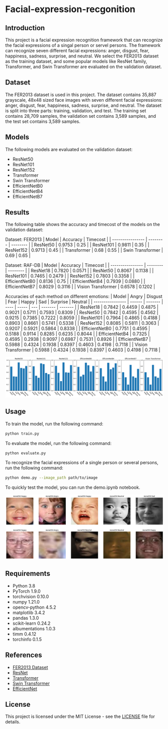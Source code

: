 # Facial-expression-recgonition

## Introduction

This project is a facial expression recognition framework that can recognize the facial expressions of a singal person or servel persons. The framework can recognize seven different facial expressions: anger, disgust, fear, happiness, sadness, surprise, and neutral. We select the FER2013 dataset as the training dataset, and some popular models like ResNet family, Transformer, and Swin Transformer are evaluated on the validation dataset.

## Dataset

The FER2013 dataset is used in this project. The dataset contains 35,887 grayscale, 48x48 sized face images with seven different facial expressions: anger, disgust, fear, happiness, sadness, surprise, and neutral. The dataset is split into three parts: training, validation, and test. The training set contains 28,709 samples, the validation set contains 3,589 samples, and the test set contains 3,589 samples.

## Models

The following models are evaluated on the validation dataset:

- ResNet50
- ResNet101
- ResNet152
- Transformer
- Swin Transformer
- EfficientNetB0
- EfficientNetB4
- EfficientNetB7

## Results

The following table shows the accuracy and timecost of the models on the validation dataset:

Dataset: FER2013
| Model | Accuracy | Timecost |
| ---------------- | -------- | -------- |
| ResNet50 | 0.9753 | 0.25 |
| ResNet101 | 0.9811 | 0.35 |
| ResNet152 | 0.9713 | 0.45 |
| Transformer | 0.68 | 0.55 |
| Swin Transformer | 0.69 | 0.65 |

Dataset: RAF-DB
| Model | Accuracy | Timecost |
| ---------------- | -------- | -------- |
| ResNet18 | 0.7820 | 0.0571 |
| ResNet50 | 0.8067 | 0.1138 |
| ResNet101 | 0.7465 | 0.2479 |
| ResNet152 | 0.7803 | 0.3358 |
| EfficientNetB0 | 0.8136 | 0.75 |
| EfficientNetB4 | 0.7939 | 0.0880 |
| EfficientNetB7 | 0.8029 | 0.3116 |
| Vision Transformer | 0.6578 | 0.1202 |

Accuracies of each method on different emotions:
| Model | Angry | Disgust | Fear | Happy | Sad | Surprise | Neutral |
| ---------------- | ------ | ------- | ---- | ----- | --- | ------- | ------- |
| ResNet18 | 0.7842 | 0.4459 | 0.4875 | 0.9021 | 0.5711 | 0.7593 | 0.8309 |
| ResNet50 | 0.7842 | 0.4595 | 0.4562 | 0.9215 | 0.7385 | 0.7222 | 0.8059 |
| ResNet101 | 0.7964 | 0.4865 | 0.4188 | 0.8903 | 0.8661 | 0.5741 | 0.5338 |
| ResNet152 | 0.8085 | 0.5811 | 0.3063 | 0.9207 | 0.5921 | 0.5864 | 0.8338 |
| EfficientNetB0 | 0.7751 | 0.4595 | 0.5188 | 0.9114 | 0.8285 | 0.6235 | 0.8044 |
| EfficientNetB4 | 0.7325 | 0.4595 | 0.2938 | 0.9097 | 0.6987 | 0.7531 | 0.8926 |
| EfficientNetB7 | 0.5988 | 0.4324 | 0.1938 | 0.8397 | 0.4603 | 0.4198 | 0.7118 |
| Vision Transformer | 0.5988 | 0.4324 | 0.1938 | 0.8397 | 0.4603 | 0.4198 | 0.7118 |

![Accuracies of each method on different emotions.](./figs/acc_emotions.png)

## Usage

To train the model, run the following command:

```bash
python train.py
```

To evaluate the model, run the following command:

```bash
python evaluate.py
```

To recognize the facial expressions of a single person or several persons, run the following command:

```bash
python demo.py --image_path path/to/image
```

To quickly test the model, you can run the demo.ipynb notebook.

![Some samples predicted by ResNet50.](./figs/samples.png)

## Requirements

- Python 3.8
- PyTorch 1.9.0
- torchvision 0.10.0
- numpy 1.21.0
- opencv-python 4.5.2
- matplotlib 3.4.2
- pandas 1.3.0
- scikit-learn 0.24.2
- albumentations 1.0.3
- timm 0.4.12
- torchinfo 0.1.5

## References

- [FER2013 Dataset](https://www.kaggle.com/c/challenges-in-representation-learning-facial-expression-recognition-challenge/data)
- [ResNet](https://arxiv.org/abs/1512.03385)
- [Transformer](https://arxiv.org/abs/1706.03762)
- [Swin Transformer](https://arxiv.org/abs/2103.14030)
- [EfficientNet](https://arxiv.org/abs/1905.11946)

## License

This project is licensed under the MIT License - see the [LICENSE](LICENSE) file for details.
